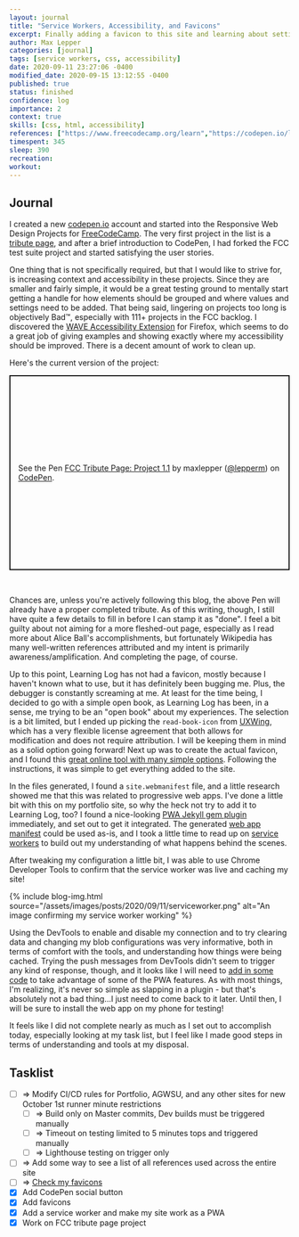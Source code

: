```yaml
---
layout: journal
title: "Service Workers, Accessibility, and Favicons"
excerpt: Finally adding a favicon to this site and learning about setting up a service worker to get things working as a progressive web app, plus focusing on accessibility.
author: Max Lepper
categories: [journal]
tags: [service workers, css, accessibility]
date: 2020-09-11 23:27:06 -0400
modified_date: 2020-09-15 13:12:55 -0400
published: true
status: finished
confidence: log
importance: 2
context: true
skills: [css, html, accessibility]
references: ["https://www.freecodecamp.org/learn","https://codepen.io/lepperm","https://codepen.io/lepperm/pen/abNYBJK","https://uxwing.com/","https://realfavicongenerator.net/","https://github.com/lavas-project/jekyll-pwa","https://developer.mozilla.org/en-US/docs/Web/Manifest","https://developers.google.com/web/fundamentals/primers/service-workers","https://medium.com/izettle-engineering/beginners-guide-to-web-push-notifications-using-service-workers-cb3474a17679","https://addons.mozilla.org/en-US/firefox/addon/wave-accessibility-tool/","https://stackoverflow.com/questions/45536537/centering-in-css-grid"]
timespent: 345
sleep: 390
recreation:
workout:
---
```


## Journal

I created a new [codepen.io]({{page.references[1]}}) account and started into the Responsive Web Design Projects for [FreeCodeCamp]({{page.references[0]}}). The very first project in the list is a [tribute page]({{page.references[2]}}), and after a brief introduction to CodePen, I had forked the FCC test suite project and started satisfying the user stories.

One thing that is not specifically required, but that I would like to strive for, is increasing context and accessibility in these projects. Since they are smaller and fairly simple, it would be a great testing ground to mentally start getting a handle for how elements should be grouped and where values and settings need to be added. That being said, lingering on projects too long is objectively Bad™, especially with 111+ projects in the FCC backlog. I discovered the [WAVE Accessibility Extension]({{page.references[9]}}) for Firefox, which seems to do a great job of giving examples and showing exactly where my accessibility should be improved. There is a decent amount of work to clean up.

Here's the current version of the project:

<p class="codepen" data-height="350" data-theme-id="dark" data-default-tab="js,result" data-user="lepperm" data-slug-hash="abNYBJK" data-preview="true" style="height: 350px; box-sizing: border-box; display: flex; align-items: center; justify-content: center; border: 2px solid; margin: 1em 0; padding: 1em;" data-pen-title="FCC Tribute Page: Project 1.1">
  <span>See the Pen <a href="https://codepen.io/lepperm/pen/abNYBJK">
  FCC Tribute Page: Project 1.1</a> by maxlepper (<a href="https://codepen.io/lepperm">@lepperm</a>)
  on <a href="https://codepen.io">CodePen</a>.</span>
</p>
<script async src="https://static.codepen.io/assets/embed/ei.js"></script>
<br>

Chances are, unless you're actively following this blog, the above Pen will already have a proper completed tribute. As of this writing, though, I still have quite a few details to fill in before I can stamp it as "done". I feel a bit guilty about not aiming for a more fleshed-out page, especially as I read more about Alice Ball's accomplishments, but fortunately Wikipedia has many well-written references attributed and my intent is primarily awareness/amplification. And completing the page, of course.

Up to this point, Learning Log has not had a favicon, mostly because I haven't known what to use, but it has definitely been bugging me. Plus, the debugger is constantly screaming at me. At least for the time being, I decided to go with a simple open book, as Learning Log has been, in a sense, me trying to be an "open book" about my experiences. The selection is a bit limited, but I ended up picking the `read-book-icon` from [UXWing]({{page.references[3]}}), which has a very flexible license agreement that both allows for modification and does not require attribution. I will be keeping them in mind as a solid option going forward! Next up was to create the actual favicon, and I found this [great online tool with many simple options]({{page.references[4]}}). Following the instructions, it was simple to get everything added to the site.

In the files generated, I found a `site.webmanifest` file, and a little research showed me that this was related to progressive web apps. I've done a little bit with this on my portfolio site, so why the heck not try to add it to Learning Log, too? I found a nice-looking [PWA Jekyll gem plugin]({{page.references[5]}}) immediately, and set out to get it integrated. The generated [web app manifest]({{page.references[6]}}) could be used as-is, and I took a little time to read up on [service workers]({{page.references[7]}}) to build out my understanding of what happens behind the scenes.

After tweaking my configuration a little bit, I was able to use Chrome Developer Tools to confirm that the service worker was live and caching my site!

{% include blog-img.html source="/assets/images/posts/2020/09/11/serviceworker.png" alt="An image confirming my service worker working" %}

Using the DevTools to enable and disable my connection and to try clearing data and changing my blob configurations was very informative, both in terms of comfort with the tools, and understanding how things were being cached. Trying the push messages from DevTools didn't seem to trigger any kind of response, though, and it looks like I will need to [add in some code]({{page.references[8]}}) to take advantage of some of the PWA features. As with most things, I'm realizing, it's never so simple as slapping in a plugin - but that's absolutely not a bad thing...I just need to come back to it later. Until then, I will be sure to install the web app on my phone for testing!

It feels like I did not complete nearly as much as I set out to accomplish today, especially looking at my task list, but I feel like I made good steps in terms of understanding and tools at my disposal.

## Tasklist

- [ ] <span title="Task to be added to next entry">=></span> Modify CI/CD rules for Portfolio, AGWSU, and any other sites for new October 1st runner minute restrictions
  - [ ] <span title="Task to be added to next entry">=></span> Build only on Master commits, Dev builds must be triggered manually
  - [ ] <span title="Task to be added to next entry">=></span> Timeout on testing limited to 5 minutes tops and triggered manually
  - [ ] <span title="Task to be added to next entry">=></span> Lighthouse testing on trigger only
- [ ] <span title="Task to be added to next entry">=></span> Add some way to see a list of all references used across the entire site
- [ ] <span title="Task to be added to next entry">=></span> [Check my favicons](https://realfavicongenerator.net/favicon_checker?protocol=https&site=maxlepper.gitlab.io%2Flearning-log%2F)
- [x] Add CodePen social button
- [x] Add favicons
- [x] Add a service worker and make my site work as a PWA
- [x] Work on FCC tribute page project